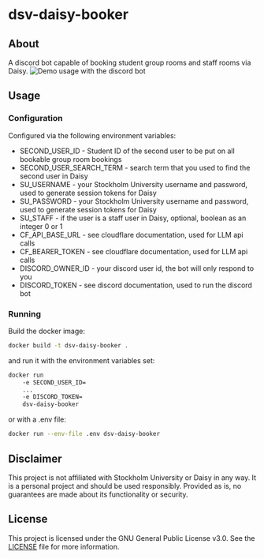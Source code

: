 # dsv-daisy-booker
## About
A discord bot capable of booking student group rooms and staff rooms via Daisy.
![Demo usage with the discord bot](images/Screenshot%202024-05-02%20084614.png)

## Usage
### Configuration
Configured via the following environment variables:
- SECOND_USER_ID - Student ID of the second user to be put on all bookable group room bookings
- SECOND_USER_SEARCH_TERM - search term that you used to find the second user in Daisy
- SU_USERNAME - your Stockholm University username and password, used to generate session tokens for Daisy
- SU_PASSWORD - your Stockholm University username and password, used to generate session tokens for Daisy
- SU_STAFF - if the user is a staff user in Daisy, optional, boolean as an integer 0 or 1
- CF_API_BASE_URL - see cloudflare documentation, used for LLM api calls
- CF_BEARER_TOKEN - see cloudflare documentation, used for LLM api calls
- DISCORD_OWNER_ID - your discord user id, the bot will only respond to you
- DISCORD_TOKEN - see discord documentation, used to run the discord bot
### Running
Build the docker image:
```bash
docker build -t dsv-daisy-booker .
```
and run it with the environment variables set:
```bash
docker run
    -e SECOND_USER_ID=
    ...
    -e DISCORD_TOKEN=
    dsv-daisy-booker
```
or with a .env file:
```bash
docker run --env-file .env dsv-daisy-booker
```

## Disclaimer
This project is not affiliated with Stockholm University or Daisy in any way. It is a personal project and should be used responsibly. Provided as is, no guarantees are made about its functionality or security.

## License
This project is licensed under the GNU General Public License v3.0. See the [LICENSE](LICENSE.md) file for more information.
